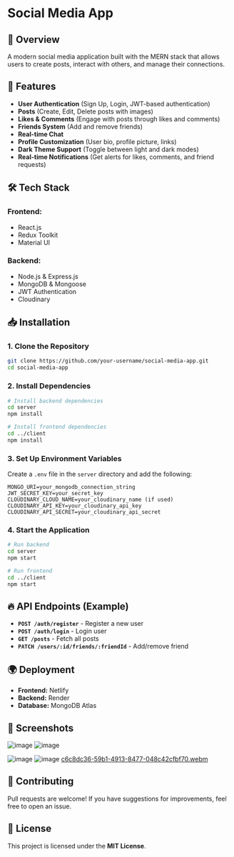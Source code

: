 # Social Media App

## 📌 Overview

A modern social media application built with the MERN stack that allows users to create posts, interact with others, and manage their connections.

## 🚀 Features

- **User Authentication** (Sign Up, Login, JWT-based authentication)
- **Posts** (Create, Edit, Delete posts with images)
- **Likes & Comments** (Engage with posts through likes and comments)
- **Friends System** (Add and remove friends)
- **Real-time Chat** 
- **Profile Customization** (User bio, profile picture, links)
- **Dark Theme Support** (Toggle between light and dark modes)
- **Real-time Notifications** (Get alerts for likes, comments, and friend requests)

## 🛠️ Tech Stack

### **Frontend:**

- React.js
- Redux Toolkit
- Material UI

### **Backend:**

- Node.js & Express.js
- MongoDB & Mongoose
- JWT Authentication
- Cloudinary 
## 📥 Installation

### **1. Clone the Repository**

```sh
git clone https://github.com/your-username/social-media-app.git
cd social-media-app
```

### **2. Install Dependencies**

```sh
# Install backend dependencies
cd server
npm install

# Install frontend dependencies
cd ../client
npm install
```

### **3. Set Up Environment Variables**

Create a `.env` file in the `server` directory and add the following:

```
MONGO_URI=your_mongodb_connection_string
JWT_SECRET_KEY=your_secret_key
CLOUDINARY_CLOUD_NAME=your_cloudinary_name (if used)
CLOUDINARY_API_KEY=your_cloudinary_api_key
CLOUDINARY_API_SECRET=your_cloudinary_api_secret
```

### **4. Start the Application**

```sh
# Run backend
cd server
npm start

# Run frontend
cd ../client
npm start
```

## 🔥 API Endpoints (Example)

- **`POST /auth/register`** - Register a new user
- **`POST /auth/login`** - Login user
- **`GET /posts`** - Fetch all posts
- **`PATCH /users/:id/friends/:friendId`** - Add/remove friend

## 🌍 Deployment

- **Frontend:**  Netlify
- **Backend:** Render
- **Database:** MongoDB Atlas

## 📸 Screenshots
![image](https://github.com/user-attachments/assets/28edda10-a70c-4b9f-b5c0-dbc92e0a4408)
![image](https://github.com/user-attachments/assets/3b970e92-7820-488d-8e5f-5344272f4765)

![image](https://github.com/user-attachments/assets/94952062-7efb-4844-8e69-2fea3f588b2f)
![image](https://github.com/user-attachments/assets/617d5a01-2a63-4ff3-a845-6a6659c1ea21)
[c6c8dc36-59b1-4913-8477-048c42cfbf70.webm](https://github.com/user-attachments/assets/ab97a9e8-0060-4408-aa68-1f6014ea8887)



## 🤝 Contributing

Pull requests are welcome! If you have suggestions for improvements, feel free to open an issue.

## 📜 License

This project is licensed under the **MIT License**.

